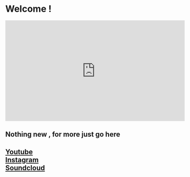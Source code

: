 <script src="javascripts/reload-min.js"></script>
<h1>Welcome !</h1>

<iframe width='560' height='315' src='https://www.youtube.com/embed/e2H7bER9BXU' frameborder='0' allow='accelerometer; autoplay; encrypted-media; gyroscope; picture-in-picture' allowfullscreen></iframe>

<h2>Nothing new , for more just go here</h2>
<h2><a href='https://www.youtube.com/channel/UCR99hpq-MqEr7_w247T6UMA'>Youtube</a><br /><a href='https://www.instagram.com/shoutn95/'>Instagram</a><br />
<a href='https://soundcloud.com/shoutn95'>Soundcloud</a><br /></h2>

